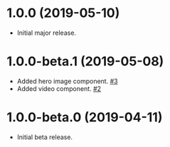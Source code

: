 # 1.0.0 (2019-05-10)

- Initial major release.

# 1.0.0-beta.1 (2019-05-08)

- Added hero image component. [#3](https://github.com/blackbaud/skyux-lib-media/pull/3)
- Added video component. [#2](https://github.com/blackbaud/skyux-lib-media/pull/2)

# 1.0.0-beta.0 (2019-04-11)

- Initial beta release.
